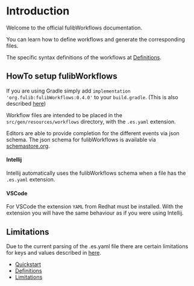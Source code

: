 # Introduction
Welcome to the official fulibWorkflows documentation.

You can learn how to define workflows and generate the corresponding files.

The specific syntax definitions of the workflows at [Definitions](definitions/README.md).

## HowTo setup fulibWorkflows
If you are using Gradle simply add `implementation 'org.fulib:fulibWorkflows:0.4.0'` to your `build.gradle`. (This is also described [here](../README.md))

Workflow files are intended to be placed in the `src/gen/resources/workflows` directory, with the `.es.yaml` extension.

Editors are able to provide completion for the different events via json schema. 
The json schema for fulibWorkflows is available via [schemastore.org](https://www.schemastore.org/json/).

#### Intellij
Intellij automatically uses the fulibWorkflows schema when a file has the `.es.yaml` extension.

#### VSCode
For VSCode the extension `YAML` from Redhat must be installed. With the extension you will have the same behaviour as if you were using Intellij.

## Limitations
Due to the current parsing of the .es.yaml file there are certain limitations for keys and values described in [here](limitations/README.md).

- [Quickstart](quickstart/README.md)
- [Definitions](definitions/README.md)
- [Limitations](limitations/README.md)
